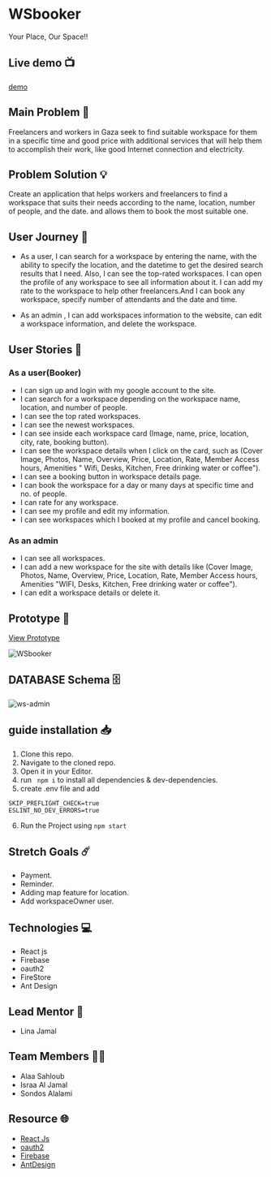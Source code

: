 # WSbooker

Your Place, Our Space!!

## Live demo 📺

[demo](https://ws-booker-af584.web.app/)

## **Main Problem** 🚫

Freelancers and workers in Gaza seek to find suitable workspace for them in a specific time and good price with additional services that will help them to accomplish their work, like good Internet connection and electricity.

## **Problem Solution** 💡

Create an application that helps workers and freelancers to find a workspace that suits their needs according to the name, location, number of people, and the date. and allows them to book the most suitable one.

## **User Journey** 🚀

- As a user, I can search for a workspace by entering the name, with the ability to specify the location, and the datetime to get the desired search results that I need. Also, I can see the top-rated workspaces. I can open the profile of any workspace to see all information about it. I can add my rate to the workspace to help other freelancers.And I can book any workspace, specify number of attendants and the date and time.

- As an admin , I can add workspaces information to the website, can edit a workspace information, and delete the workspace.

## **User Stories** 📝

### **As a user(Booker)**

- I can sign up and login with my google account to the site.
- I can search for a workspace depending on the workspace name, location, and number of people.
- I can see the top rated workspaces.
- I can see the newest workspaces.
- I can see inside each workspace card (Image, name, price, location, city, rate, booking button).
- I can see the workspace details when I click on the card, such as (Cover Image, Photos, Name, Overview, Price, Location, Rate, Member Access hours, Amenities " Wifi, Desks, Kitchen, Free drinking water or coffee").
- I can see a booking button in workspace details page.
- I can book the workspace for a day or many days at specific time and no. of people.
- I can rate for any workspace.
- I can see my profile and edit my information.
- I can see workspaces which I booked at my profile and cancel booking.

### **As an admin**

- I can see all workspaces.
- I can add a new workspace for the site with details like (Cover Image, Photos, Name, Overview, Price, Location, Rate, Member Access hours, Amenities "WIFI, Desks, Kitchen, Free drinking water or coffee").
- I can edit a workspace details or delete it.


## **Prototype** 🎨

[View Prototype](https://www.figma.com/proto/jyNhE8jvGetLezizZ3XnAV/WSbooker?node-id=8%3A2&scaling=min-zoom&page-id=0%3A1)

![WSbooker](https://user-images.githubusercontent.com/44459251/115393733-ace46300-a1ea-11eb-8ceb-41ba636cc663.png)


## **DATABASE Schema** 🗄️

![ws-admin](https://user-images.githubusercontent.com/44459251/115395642-c4245000-a1ec-11eb-9ace-9331896da785.png)



## **guide installation**  📥

1. Clone this repo.
2. Navigate to the cloned repo.
3. Open it in your Editor.
4. run ``` npm i``` to install all dependencies & dev-dependencies.
5. create .env file and add 
```
SKIP_PREFLIGHT_CHECK=true
ESLINT_NO_DEV_ERRORS=true 
```
6. Run the Project using ``` npm start ```
## **Stretch Goals**  ☄️

- Payment.
- Reminder.
- Adding map feature for location.
- Add workspaceOwner user.

## **Technologies** 💻

- React js
- Firebase
- oauth2
- FireStore
- Ant Design

## **Lead Mentor** 🍰

- Lina Jamal

## **Team Members** 👩‍💻

- Alaa Sahloub
- Israa Al Jamal
- Sondos Alalami

## **Resource** 🌐

- [React Js](https://reactjs.org/)
- [oauth2](https://developers.google.com/identity/protocols/oauth2)
- [Firebase](https://firebase.google.com/docs)
- [AntDesign](https://ant.design/)
